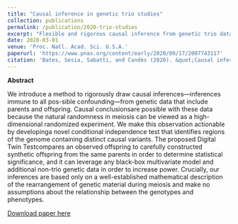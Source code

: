 ```yaml
---
title: "Causal inference in genetic trio studies"
collection: publications
permalink: /publication/2020-trio-studies
excerpt: "Flexible and rigorous causal inference from genetic trio data."
date: 2020-03-01
venue: 'Proc. Natl. Acad. Sci. U.S.A.'
paperurl: 'https://www.pnas.org/content/early/2020/09/17/2007743117'
citation: 'Bates, Sesia, Sabatti, and Candès (2020). &quot;Causal inference in genetic trio studies.&quot; <i>Proc. Natl. Acad. Sci. U.S.A.</i> (to appear).'
---
```


**Abstract**

We introduce a method to rigorously draw causal inferences—inferences immune to all pos-sible  confounding—from  genetic  data  that  include  parents  and  offspring.   Causal  conclusionsare  possible  with  these  data  because  the  natural  randomness  in  meiosis  can  be  viewed  as  a high-dimensional randomized experiment.  We make this observation actionable by developinga novel conditional independence test that identifies regions of the genome containing distinct causal variants.  The proposed Digital  Twin  Testcompares an observed offspring to carefully constructed synthetic offspring from the same parents in order to determine statistical significance,  and  it  can  leverage  any  black-box  multivariate  model  and  additional  non-trio  genetic data in order to increase power.  Crucially, our inferences are based only on a well-established mathematical description of the rearrangement of genetic material during meiosis and make no assumptions about the relationship between the genotypes and phenotypes.


[Download paper here](http://msesia.github.io/files/trio-studies.pdf)
